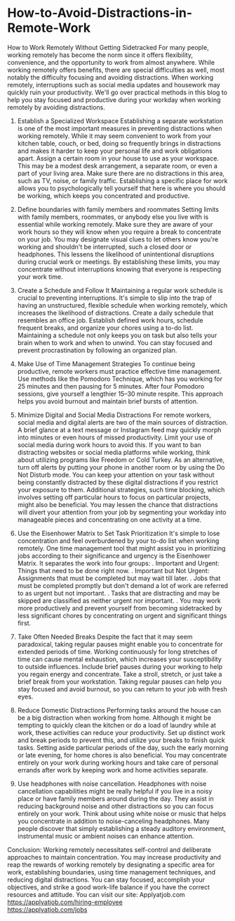 # How-to-Avoid-Distractions-in-Remote-Work
How to Work Remotely Without Getting Sidetracked
For many people, working remotely has become the norm since it offers flexibility, convenience, and the opportunity to work from almost anywhere. While working remotely offers benefits, there are special difficulties as well, most notably the difficulty focusing and avoiding distractions. When working remotely, interruptions such as social media updates and housework may quickly ruin your productivity. We'll go over practical methods in this blog to help you stay focused and productive during your workday when working remotely by avoiding distractions.

1. Establish a Specialized Workspace
Establishing a separate workstation is one of the most important measures in preventing distractions when working remotely. While it may seem convenient to work from your kitchen table, couch, or bed, doing so frequently brings in distractions and makes it harder to keep your personal life and work obligations apart.
Assign a certain room in your house to use as your workspace. This may be a modest desk arrangement, a separate room, or even a part of your living area. Make sure there are no distractions in this area, such as TV, noise, or family traffic. Establishing a specific place for work allows you to psychologically tell yourself that here is where you should be working, which keeps you concentrated and productive.

2. Define boundaries with family members and roommates
Setting limits with family members, roommates, or anybody else you live with is essential while working remotely. Make sure they are aware of your work hours so they will know when you require a break to concentrate on your job. You may designate visual clues to let others know you're working and shouldn't be interrupted, such a closed door or headphones. This lessens the likelihood of unintentional disruptions during crucial work or meetings. By establishing these limits, you may concentrate without interruptions knowing that everyone is respecting your work time.

3. Create a Schedule and Follow It
Maintaining a regular work schedule is crucial to preventing interruptions. It's simple to slip into the trap of having an unstructured, flexible schedule when working remotely, which increases the likelihood of distractions.
Create a daily schedule that resembles an office job. Establish defined work hours, schedule frequent breaks, and organize your chores using a to-do list. Maintaining a schedule not only keeps you on task but also tells your brain when to work and when to unwind. You can stay focused and prevent procrastination by following an organized plan.

4. Make Use of Time Management Strategies
To continue being productive, remote workers must practice effective time management. Use methods like the Pomodoro Technique, which has you working for 25 minutes and then pausing for 5 minutes. After four Pomodoro sessions, give yourself a lengthier 15–30 minute respite. This approach helps you avoid burnout and maintain brief bursts of attention. 

5. Minimize Digital and Social Media Distractions
For remote workers, social media and digital alerts are two of the main sources of distraction. A brief glance at a text message or Instagram feed may quickly morph into minutes or even hours of missed productivity. Limit your use of social media during work hours to avoid this. If you want to ban distracting websites or social media platforms while working, think about utilizing programs like Freedom or Cold Turkey. As an alternative, turn off alerts by putting your phone in another room or by using the Do Not Disturb mode. You can keep your attention on your task without being constantly distracted by these digital distractions if you restrict your exposure to them. Additional strategies, such time blocking, which involves setting off particular hours to focus on particular projects, might also be beneficial. You may lessen the chance that distractions will divert your attention from your job by segmenting your workday into manageable pieces and concentrating on one activity at a time.

6. Use the Eisenhower Matrix to Set Task Prioritization
It's simple to lose concentration and feel overburdened by your to-do list when working remotely. One time management tool that might assist you in prioritizing jobs according to their significance and urgency is the Eisenhower Matrix. It separates the work into four groups:
. Important and Urgent: Things that need to be done right now.
. Important but Not Urgent: Assignments that must be completed but may wait till later.
. Jobs that must be completed promptly but don't demand a lot of work are referred to as urgent but not important.
. Tasks that are distracting and may be skipped are classified as neither urgent nor important.
. You may work more productively and prevent yourself from becoming sidetracked by less significant chores by concentrating on urgent and significant things first.

7. Take Often Needed Breaks
Despite the fact that it may seem paradoxical, taking regular pauses might enable you to concentrate for extended periods of time. Working continuously for long stretches of time can cause mental exhaustion, which increases your susceptibility to outside influences. Include brief pauses during your working to help you regain energy and concentrate. Take a stroll, stretch, or just take a brief break from your workstation. Taking regular pauses can help you stay focused and avoid burnout, so you can return to your job with fresh eyes.

8. Reduce Domestic Distractions
Performing tasks around the house can be a big distraction when working from home. Although it might be tempting to quickly clean the kitchen or do a load of laundry while at work, these activities can reduce your productivity. Set up distinct work and break periods to prevent this, and utilize your breaks to finish quick tasks.
Setting aside particular periods of the day, such the early morning or late evening, for home chores is also beneficial. You may concentrate entirely on your work during working hours and take care of personal errands after work by keeping work and home activities separate.

9. Use headphones with noise cancellation.
Headphones with noise cancellation capabilities might be really helpful if you live in a noisy place or have family members around during the day. They assist in reducing background noise and other distractions so you can focus entirely on your work. Think about using white noise or music that helps you concentrate in addition to noise-canceling headphones. Many people discover that simply establishing a steady auditory environment, instrumental music or ambient noises can enhance attention.

Conclusion:
Working remotely necessitates self-control and deliberate approaches to maintain concentration. You may increase productivity and reap the rewards of working remotely by designating a specific area for work, establishing boundaries, using time management techniques, and reducing digital distractions. You can stay focused, accomplish your objectives, and strike a good work-life balance if you have the correct resources and attitude.
You can visit our site: Applyatjob.com<br>
 https://applyatjob.com/hiring-employee<br>https://applyatjob.com/jobs
